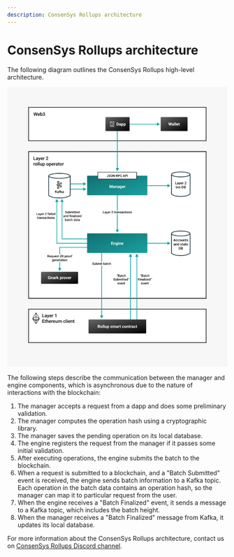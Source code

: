 ```yaml
---
description: ConsenSys Rollups architecture
---
```


# ConsenSys Rollups architecture

The following diagram outlines the ConsenSys Rollups high-level architecture.

![Architecture](../Images/Architecture.png)

The following steps describe the communication between the manager and engine components, which is asynchronous due to
the nature of interactions with the blockchain:

1. The manager accepts a request from a dapp and does some preliminary validation.
1. The manager computes the operation hash using a cryptographic library.
1. The manager saves the pending operation on its local database.
1. The engine registers the request from the manager if it passes some initial validation.
1. After executing operations, the engine submits the batch to the blockchain.
1. When a request is submitted to a blockchain, and a "Batch Submitted" event is received, the engine sends batch
   information to a Kafka topic.
   Each operation in the batch data contains an operation hash, so the manager can map it to particular request from the user.
1. When the engine receives a "Batch Finalized" event, it sends a message to a Kafka topic, which includes the batch height.
1. When the manager receives a "Batch Finalized" message from Kafka, it updates its local database.

For more information about the ConsenSys Rollups architecture, contact us on [ConsenSys Rollups Discord channel](https://discord.gg/9mCVSY6).
